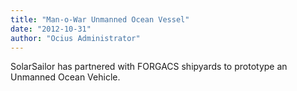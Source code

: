 ```yaml
---
title: "Man-o-War Unmanned Ocean Vessel"
date: "2012-10-31"
author: "Ocius Administrator"
---
```


SolarSailor has partnered with FORGACS shipyards to prototype an Unmanned Ocean Vehicle.
